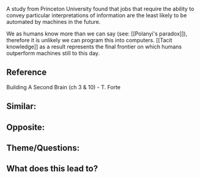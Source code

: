 A study from Princeton University found that jobs that require the ability to convey particular interpretations of information are the least likely to be automated by machines in the future.

We as humans know more than we can say (see: [[Polanyi's paradox]]), therefore it is unlikely we can program this into computers. [[Tacit knowledge]] as a result represents the final frontier on which humans outperform machines still to this day.

## Reference
Building A Second Brain (ch 3 & 10) - T. Forte

## Similar:

## Opposite:

## Theme/Questions:

## What does this lead to?